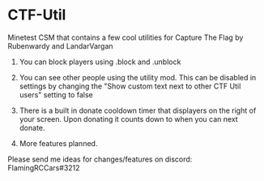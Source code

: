 # CTF-Util
 Minetest CSM that contains a few cool utilities for Capture The Flag by Rubenwardy and LandarVargan


 1. You can block players using .block and .unblock

 2. You can see other people using the utility mod. This can be disabled in settings by changing the "Show custom text next to other CTF Util users" setting to false

 3. There is a built in donate cooldown timer that displayers on the right of your screen. Upon donating it counts down to when you can next donate.

 4. More features planned.

 Please send me ideas for changes/features on discord: FlamingRCCars#3212
